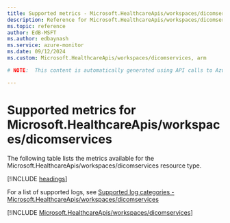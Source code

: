 ```yaml
---
title: Supported metrics - Microsoft.HealthcareApis/workspaces/dicomservices
description: Reference for Microsoft.HealthcareApis/workspaces/dicomservices metrics in Azure Monitor.
ms.topic: reference
author: EdB-MSFT
ms.author: edbaynash
ms.service: azure-monitor
ms.date: 09/12/2024
ms.custom: Microsoft.HealthcareApis/workspaces/dicomservices, arm

# NOTE:  This content is automatically generated using API calls to Azure. Any edits made on these files will be overwritten in the next run of the script. 

---
```


  
# Supported metrics for Microsoft.HealthcareApis/workspaces/dicomservices
  
The following table lists the metrics available for the Microsoft.HealthcareApis/workspaces/dicomservices resource type.  
  
  
[!INCLUDE [headings](~/reusable-content/ce-skilling/azure/includes/azure-monitor/reference/metrics/metrics-headings.md)]  
  
  
  
For a list of supported logs, see [Supported log categories - Microsoft.HealthcareApis/workspaces/dicomservices](../supported-logs/microsoft-healthcareapis-workspaces-dicomservices-logs.md)  
  
 

[!INCLUDE [Microsoft.HealthcareApis/workspaces/dicomservices](~/reusable-content/ce-skilling/azure/includes/azure-monitor/reference/metrics/microsoft-healthcareapis-workspaces-dicomservices-metrics-include.md)]  

